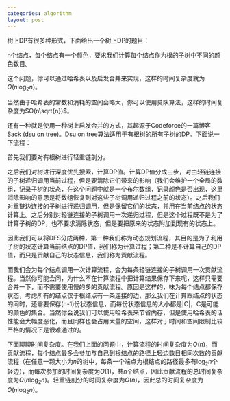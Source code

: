```yaml
---
categories: algorithm
layout: post
---
```


树上DP有很多种形式，下面给出一个树上DP的题目：

n个结点，每个结点有一个颜色，要求我们计算每个结点作为根的子树中不同的颜色数目。

这个问题，你可以通过哈希表以及启发合并来实现，这样的时间复杂度就为$O(n\log_2{n})$。

当然由于哈希表的常数和消耗的空间会略大，你可以使用莫队算法，这样的时间复杂度为$O(n\sqrt{n})$。

还有一种就是使用一种树上启发合并的方式，其起源于Codeforce的一篇博客[Sack (dsu on tree)](<https://codeforces.com/blog/entry/44351>)。Dsu on tree算法适用于有根树的所有子树的DP。下面说一下流程：

首先我们要对有根树进行轻重链剖分。

之后我们对树进行深度优先搜索，计算DP值。计算DP值分成三步，对由轻链连接的子树递归调用当前过程，但是要清除它们带来的影响（我们会维护一个全局的数组，记录子树的状态，在这个问题中就是一个布尔数组，记录颜色是否出现，这里消除影响的意思是将数组恢复到对这些子树调用递归过程之前的状态）。之后我们对重链边连接的子树进行递归调用，但是保留它们的状态，并用在当前结点的状态计算上。之后分别对轻链连接的子树调用一次递归过程，但是这个过程既不是为了计算子树的DP，也不要求清除状态，但是要把原来的状态附加到现有的状态上。

因此我们可以将DFS分成两种，第一种我们称为动态规划流程，其目的是为了利用子树的状态计算当前结点的DP值，我们称为计算过程；第二种是不计算自己的DP值，而只是贡献自己的状态信息，我们称为贡献流程。

而我们会为每个结点调用一次计算流程，会为每条轻链连接的子树调用一次贡献流程。当然你可能会问，为什么不在计算流程中把计算结果保存下来呢，这样只需要合并一下，而不需要使用慢的多的贡献流程。原因是这样的，味为每个结点都保存状态，考虑所有的结点仅于根结点有一条连接的边，那么我们在计算跟结点的状态的同时，还需要保存(n-1)份状态信息，而每份状态信息的大小都是|C|，C是可能的颜色的集合。当然你会说我们可以使用哈希表来节省内存，但是使用哈希表的话性能会大幅度恶化，而且同样也会占用大量的空间，这样对于时间和空间限制比较严格的情况下是很难通过的。

下面聊聊时间复杂度。在我们上面的问题中，计算流程的时间复杂度为$O(n)$，而贡献流程，每个结点最多会参加与自己到根结点的路径上轻边数目相同次数的贡献流程（在任意一颗大小为$n$的树中，每条一个端点为根结点的路径最多有$\log_2{n}$个轻边），而每次参加的时间复杂度为$O(1)$，共$n$个结点，因此贡献流程的总时间复杂度为$O(n\log_2{n})$。轻重链剖分的时间复杂度为$O(n)$，因此总的时间复杂度为$O(n\log_2{n})$。





